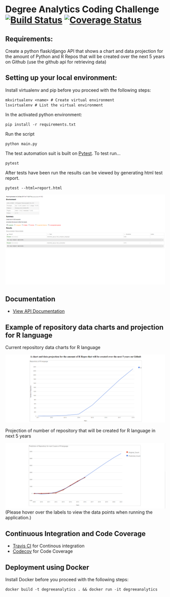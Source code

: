 # Degree Analytics Coding Challenge [![Build Status](https://travis-ci.org/keyur9/Degree_Analytics_Coding_Challenge.svg?branch=master)](https://travis-ci.org/keyur9/Degree_Analytics_Coding_Challenge) [![Coverage Status](https://codecov.io/gh/keyur9/Degree_Analytics_Coding_Challenge/branch/master/graph/badge.svg)](https://codecov.io/gh/keyur9/Degree_Analytics_Coding_Challenge)


## Requirements:

Create a python flask/django API that shows a chart and data projection for the amount of Python and R Repos that will be created over the next 5 years on Github (use the github api for retrieving data)

## Setting up your local environment:

  Install virtualenv and pip before you proceed with the following steps:

    mkvirtualenv <name> # Create virtual environment
    lsvirtualenv # List the virtual environment

  In the activated python environment:

    pip install -r requirements.txt

  Run the script

    python main.py

  The test automation suit is built on [Pytest](https://docs.pytest.org/en/latest/). To test run...

    pytest

  After tests have been run the results can be viewed by generating html test report.

    pytest --html=report.html

![Pytest-Report.png](./Pytest-Report.png)

## Documentation

  * [View API Documentation](https://documenter.getpostman.com/view/1959462/degree_analytics_coding_challenge/6thy1NH)

## Example of repository data charts and projection for R language

Current repository data charts for R language

![Data-Charts.png](./Data-Charts.png)

Projection of number of repository that will be created for R language in next 5 years

![Data-Projection.png](./Data-Projection.png)
(Please hover over the labels to view the data points when running the application.)

## Continuous Integration and Code Coverage

* [Travis CI](https://travis-ci.org/) for Continous integration
* [Codecov](https://codecov.io/) for Code Coverage

## Deployment using Docker

Install Docker before you proceed with the following steps:

    docker build -t degreeanalytics . && docker run -it degreeanalytics
